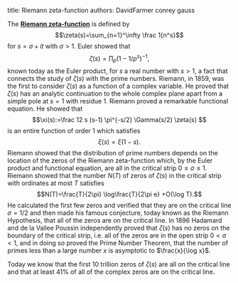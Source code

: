 title: Riemann zeta-function
authors:
    DavidFarmer
    conrey
    gauss

The **[Riemann zeta-function](http://lmfdb.org/L/Riemann/)** is defined by
$$\zeta(s)=\sum_{n=1}^\infty \frac 1{n^s}$$
for $s=\sigma+it$ with $\sigma>1$. Euler showed that
$$\zeta(s)=\prod_p (1-1/p^s)^{-1},$$
known today as the Euler product, for $s$ a real number with $s>1$, a fact that connects the study of $\zeta(s)$ with the prime numbers.
 Riemann, in 1859,  was the first to consider $\zeta(s)$  as a function of a complex variable.  He proved that $\zeta(s)$ has an analytic continuation to the whole complex plane apart from a simple pole at $s=1$ with residue 1. Riemann proved a remarkable functional equation. He showed that 
$$\xi(s):=\frac 12 s (s-1) \pi^{-s/2} \Gamma(s/2) \zeta(s) $$
is an entire function of order 1 which satisfies 
$$\xi(s)=\xi(1-s).$$
Riemann showed that the distribution of prime numbers depends on the location of the zeros of the Riemann zeta-function which, by the Euler product and functional equation, are all in the critical strip $0\le \sigma \le 1$. Riemann showed that the number $N(T)$ of zeros of 
$\zeta(s)$ in the critical strip with ordinates at most $T$ satisfies
 $$N(T)=\frac{T}{2\pi} \log\frac{T}{2\pi e} +O(\log T).$$ 
He calculated the first few zeros and verified that they are on the critical line $\sigma=1/2$ and then made his famous conjecture, today known as the Riemann Hypothesis, that all of the zeros are on the critical line. In 1896 Hadamard and de la Vallee Poussin independently proved that $\zeta(s)$ has no zeros on the boundary of the critical strip, i.e. all of the zeros are in the open strip $0< \sigma < 1$,
and in doing so proved the Prime Number Theorem, that the number of primes less than a large number $x$ is asymptotic to $\frac{x}{\log x}$. 

Today we know that the first 10 trillion zeros of $\zeta(s)$ are all on the critical line and that at least 41% of all of the complex zeros are on the critical line.
